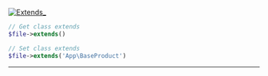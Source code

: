 <a href='https://github.com/ajthinking/archetype/blob/master/src/Endpoints/PHP/Extends_.php'>![Extends_](https://img.shields.io/badge/-Extends_-blue)
```php
// Get class extends
$file->extends()

// Set class extends
$file->extends('App\BaseProduct')
```
<hr>